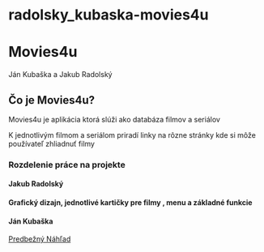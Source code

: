 # radolsky_kubaska-movies4u

<h1>Movies4u</h1>
<p>Ján Kubaška a Jakub Radolský</p>
<h2>Čo je Movies4u?</h2>
<p>Movies4u je aplikácia ktorá slúži ako databáza filmov a seriálov</p>
<p>K jednotlivým filmom a seriálom priradí linky na rôzne stránky kde si môže používateľ zhliadnuť filmy</p>

<h3>Rozdelenie práce na projekte</h3>
<h4>Jakub Radolský<h4>
<p>Grafický dizajn, jednotlivé kartičky pre filmy , menu a základné funkcie</p>
<h4>Ján Kubaška</h4>

<a href="https://app.uizard.io/p/8ce93536">Predbežný Náhľad</a>
